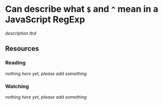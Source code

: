 # Can describe what `$` and `^` mean in a JavaScript RegExp
_description tbd_
## Resources
### Reading
_nothing here yet, please add something_
### Watching
_nothing here yet, please add something_
